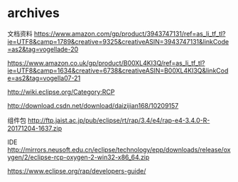 # archives
文档资料
https://www.amazon.com/gp/product/3943747131/ref=as_li_tf_tl?ie=UTF8&camp=1789&creative=9325&creativeASIN=3943747131&linkCode=as2&tag=vogellade-20

https://www.amazon.co.uk/gp/product/B00XL4KI3Q/ref=as_li_tf_tl?ie=UTF8&camp=1634&creative=6738&creativeASIN=B00XL4KI3Q&linkCode=as2&tag=vogella07-21

http://wiki.eclipse.org/Category:RCP


http://download.csdn.net/download/daizijian168/10209157

组件包
http://ftp.jaist.ac.jp/pub/eclipse/rt/rap/3.4/e4/rap-e4-3.4.0-R-20171204-1637.zip

IDE
http://mirrors.neusoft.edu.cn/eclipse/technology/epp/downloads/release/oxygen/2/eclipse-rcp-oxygen-2-win32-x86_64.zip



https://www.eclipse.org/rap/developers-guide/
